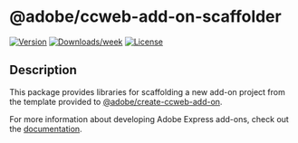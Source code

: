 # @adobe/ccweb-add-on-scaffolder

[![Version](https://img.shields.io/npm/v/@adobe/ccweb-add-on-scaffolder.svg)](https://npmjs.org/package/@adobe/ccweb-add-on-scaffolder)
[![Downloads/week](https://img.shields.io/npm/dw/@adobe/ccweb-add-on-scaffolder.svg)](https://npmjs.org/package/@adobe/ccweb-add-on-scaffolder)
[![License](https://img.shields.io/badge/License-MIT-blue.svg)](https://opensource.org/license/mit)

## Description

This package provides libraries for scaffolding a new add-on project from the template provided to [@adobe/create-ccweb-add-on](https://www.npmjs.com/package/@adobe/create-ccweb-add-on).

For more information about developing Adobe Express add-ons, check out the [documentation](https://developer.adobe.com/express/add-ons/).
